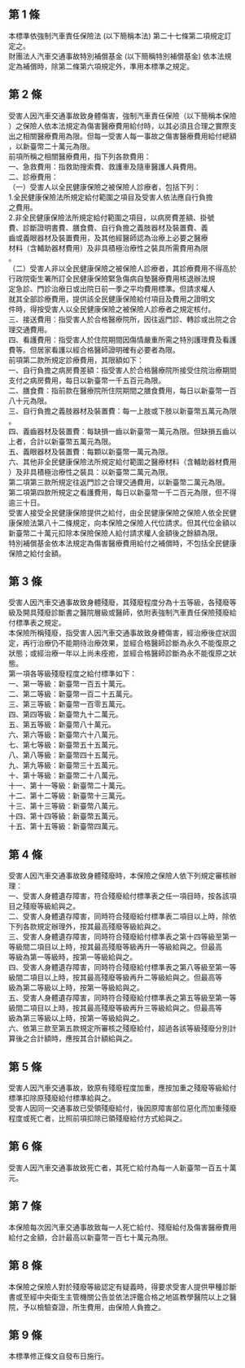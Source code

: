 第 1 條
-------
本標準依強制汽車責任保險法 (以下簡稱本法) 第二十七條第二項規定訂  
定之。  
財團法人汽車交通事故特別補償基金 (以下簡稱特別補償基金) 依本法規  
定為補償時，除第二條第六項規定外，準用本標準之規定。

第 2 條
-------
受害人因汽車交通事故致身體傷害，強制汽車責任保險（以下簡稱本保險  
）之保險人依本法規定為傷害醫療費用給付時，以其必須且合理之實際支  
出之相關醫療費用為限。但每一受害人每一事故之傷害醫療費用給付總額  
，以新臺幣二十萬元為限。  
前項所稱之相關醫療費用，指下列各款費用：  
一、急救費用：指救助搜索費、救護車及隨車醫護人員費用。  
二、診療費用：  
（一）受害人以全民健康保險之被保險人診療者，包括下列：  
      1.全民健康保險法所規定給付範圍之項目及受害人依法應自行負擔  
        之費用。  
      2.非全民健康保險法所規定給付範圍之項目，以病房費差額、掛號  
        費、診斷證明書費、膳食費、自行負擔之義肢器材及裝置費、義  
        齒或義眼器材及裝置費用，及其他經醫師認為治療上必要之醫療  
        材料（含輔助器材費用）及非具積極治療性之裝具所需費用為限  
        。  
（二）受害人非以全民健康保險之被保險人診療者，其診療費用不得高於  
      行政院衛生署所訂全民健康保險緊急傷病自墊醫療費用核退辦法規  
      定急診、門診治療日或出院日前一季之平均費用標準。但請求權人  
      就其全部診療費用，提供該全民健康保險給付項目及費用之證明文  
      件時，得按受害人以全民健康保險之被保險人診療者之規定核付。  
三、接送費用：指受害人於合格醫療院所，因往返門診、轉診或出院之合  
    理交通費用。  
四、看護費用：指受害人於住院期間因傷情嚴重所需之特別護理費及看護  
    費等。但居家看護以經合格醫師證明確有必要者為限。  
前項第二款所規定診療費用，其限額如下：  
一、自行負擔之病房費差額：指受害人於合格醫療院所接受住院治療期間  
    支付之病房費用，每日以新臺幣一千五百元為限。  
二、膳食費：指前款在醫療院所住院期間之膳食費用，每日以新臺幣一百  
    八十元為限。  
三、自行負擔之義肢器材及裝置費：每一上肢或下肢以新臺幣五萬元為限  
    。  
四、義齒器材及裝置費：每缺損一齒以新臺幣一萬元為限。但缺損五齒以  
    上者，合計以新臺幣五萬元為限。  
五、義眼器材及裝置費：每顆以新臺幣一萬元為限。  
六、其他非全民健康保險法所規定給付範圍之醫療材料（含輔助器材費用  
    ）及非具積極治療性之裝具：以新臺幣二萬元為限。  
第二項第三款所規定往返門診之合理交通費用，以新臺幣二萬元為限。  
第二項第四款所規定之看護費用，每日以新臺幣一千二百元為限，但不得  
逾三十日。  
受害人接受全民健康保險提供之給付，由全民健康保險之保險人依全民健  
康保險法第八十二條規定，向本保險之保險人代位請求。但其代位金額以  
新臺幣二十萬元扣除本保險保險人給付請求權人金額後之餘額為限。  
特別補償基金依本法規定為傷害醫療費用給付之補償時，不包括全民健康  
保險之給付金額。

第 3 條
-------
受害人因汽車交通事故致身體殘廢，其殘廢程度分為十五等級，各殘廢等  
級及開具殘廢診斷書之醫院層級或醫師，依附表強制汽車責任保險殘廢給  
付標準表之規定。  
本保險所稱殘廢，指受害人因汽車交通事故致身體傷害，經治療後症狀固  
定，再行治療仍不能期待治療效果，並經合格醫師診斷為永久不能復原之  
狀態；或經治療一年以上尚未痊癒，並經合格醫師診斷為永不能復原之狀  
態。  
第一項各等級殘廢程度之給付標準如下：  
一、第一等級：新臺幣一百五十萬元。  
二、第二等級：新臺幣一百二十五萬元。  
三、第三等級：新臺幣一百零五萬元。  
四、第四等級：新臺幣九十二萬元。  
五、第五等級：新臺幣八十萬元。  
六、第六等級：新臺幣六十八萬元。  
七、第七等級：新臺幣五十五萬元。  
八、第八等級：新臺幣四十五萬元。  
九、第九等級：新臺幣三十五萬元。  
十、第十等級：新臺幣二十八萬元。  
十一、第十一等級：新臺幣二十萬元。  
十二、第十二等級：新臺幣十三萬元。  
十三、第十三等級：新臺幣八萬元。  
十四、第十四等級：新臺幣五萬元。  
十五、第十五等級：新臺幣四萬元。

第 4 條
-------
受害人因汽車交通事故致身體殘廢時，本保險之保險人依下列規定審核辦  
理：  
一、受害人身體遺存障害，符合殘廢給付標準表之任一項目時，按各該項  
    目之殘廢等級給與之。  
二、受害人身體遺存障害，同時符合殘廢給付標準表二項目以上時，除依  
    下列各款規定辦理外，按其最高殘廢等級給與之。  
三、受害人身體遺存障害，同時符合殘廢給付標準表之第十四等級至第一  
    等級間二項目以上時，按其最高殘廢等級再升一等級給與之。但最高  
    等級為第一等級時，按第一等級給與之。  
四、受害人身體遺存障害，同時符合殘廢給付標準表之第八等級至第一等  
    級間二項目以上時，按其最高殘廢等級再升二等級給與之。但最高等  
    級為第二等級以上時，按第一等級給與之。  
五、受害人身體遺存障害，同時符合殘廢給付標準表之第五等級至第一等  
    級間二項目以上時，按其最高殘廢等級再升三等級給與之。但最高等  
    級為第三等級以上時，按第一等級給與之。  
六、依第三款至第五款規定所審核之殘廢給付，超過各該等級殘廢分別計  
    算後之合計額時，應按其合計額給與之。

第 5 條
-------
受害人因汽車交通事故，致原有殘廢程度加重，應按加重之殘廢等級給付  
標準扣除原殘廢給付標準給與之。  
受害人因同一交通事故已受領殘廢給付，後因原障害部位惡化而加重殘廢  
程度或死亡者，比照前項扣除已領殘廢給付方式給與之。

第 6 條
-------
受害人因汽車交通事故致死亡者，其死亡給付為每一人新臺幣一百五十萬  
元。

第 7 條
-------
本保險每次因汽車交通事故致每一人死亡給付、殘廢給付及傷害醫療費用  
給付之金額，合計最高以新臺幣一百七十萬元為限。

第 8 條
-------
本保險之保險人對於殘廢等級認定有疑義時，得要求受害人提供甲種診斷  
書或至經中央衛生主管機關公告並依法評鑑合格之地區教學醫院以上之醫  
院，予以檢驗查證，所生費用，由保險人負擔之。

第 9 條
-------
本標準修正條文自發布日施行。


